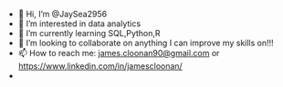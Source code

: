 - 👋 Hi, I’m @JaySea2956
- 👀 I’m interested in data analytics
- 🌱 I’m currently learning SQL,Python,R
- 💞️ I’m looking to collaborate on anything I can improve my skills on!!!
- 📫 How to reach me: james.cloonan90@gmail.com or https://www.linkedin.com/in/jamescloonan/
-             

<!---
JaySea2956/JaySea2956 is a ✨ special ✨ repository because its `README.md` (this file) appears on your GitHub profile.
You can click the Preview link to take a look at your changes.
--->
